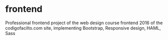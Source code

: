 # frontend
 Professional frontend project of the web design course frontend 2016 of the codigofacilto.com site, implementing Bootstrap, Responsive design, HAML, Sass
